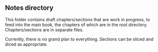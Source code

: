 ## Notes directory

This folder contains draft chapters/sections that are
work in progress, to feed into the main book, the
chapters of which are in the root directory.
Chapters/sections are in separate files.

Currently, there is no grand plan to everything.
Sections can be sliced and diced as appropriate.
